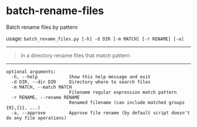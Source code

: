 # batch-rename-files
Batch rename files by pattern

usage: `batch_rename_files.py [-h] -d DIR [-m MATCH] [-r RENAME] [-a]`

***********************************************
>In a directory rename files that match pattern
***********************************************
```
optional arguments:
  -h, --help            Show this help message and exit
  -d DIR, --dir DIR     Directory where to search files
  -m MATCH, --match MATCH
                        Filename regular expression match pattern
  -r RENAME, --rename RENAME
                        Renamed filename (can include matched groups {0},{1}, ...)
  -a, --approve         Approve file rename (by default script doesn't do any file operations)
```
